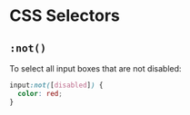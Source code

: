 # CSS Selectors
## `:not()`
To select all input boxes that are not disabled:
```css
input:not([disabled]) {
  color: red;
}
```
